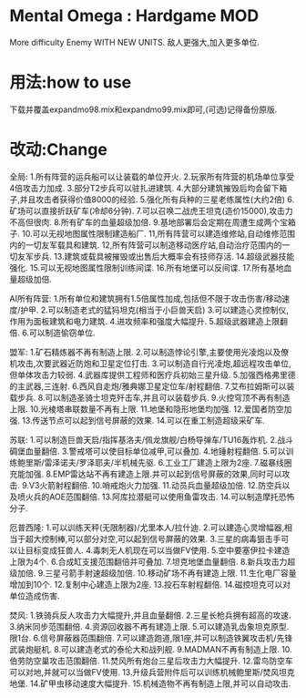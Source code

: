 # Mental Omega : Hardgame MOD

More difficulty Enemy WITH NEW UNITS. 敌人更强大,加入更多单位.

# 用法:how to use
下载并覆盖expandmo98.mix和expandmo99.mix即可,(可选)记得备份原版.

# 改动:Change
全局:
1.所有阵营的运兵船可以让装载的单位开火.
2.玩家所有阵营的机场单位享受4倍攻击力加成.
3.部分T2步兵可以驻扎进建筑.
4.大部分建筑摧毁后均会留下箱子,并且攻击者获得价值8000的经验.
5.强化所有兵种的三星老练属性(大约2倍)
6.矿场可以直接折跃矿车(冷却6分钟).
7.可以召唤二战虎王坦克(造价15000),攻击力不高但很肉.
8.所有矿车的血量超级加倍.
9.基地部署后会定期在周遭生成两个宝箱子.
10.可以无视地图属性限制建造船厂.
11,所有阵营可以建造维修站,自动维修范围内的一切友军载具和建筑.
12,所有阵营可以制造移动医疗站,自动治疗范围内的一切友军步兵.
13.建筑或载具被摧毁或出售后大概率会有技师存活.
14.超级武器技能强化.
15.可以无视地图属性限制训练间谍.
16.所有地堡可以反间谍.
17.所有基地血量超级加倍.

AI所有阵营:
1.所有单位和建筑拥有1.5倍属性加成,包括但不限于攻击伤害/移动速度/护甲.
2.可以制造老式的猛犸坦克(相当于小巨兽天启)
3.可以建造心灵控制仪,作用为面板建筑和电力建筑.
4.进攻频率和强度大幅提升.
5.超级武器建造上限翻倍.
6.可以制造偷窃单位.

盟军:
1.矿石精炼器不再有制造上限.
2.可以制造悖论引擎,主要使用光凌炮以及僚机攻击,次要武器近防炮和卫星定位打击.
3.可以制造自行光凌炮,超远程攻击单位,但单体攻击力较弱.
4.武器库提供工程师和医疗兵初始三星升级.
5.加强西格弗里德的主武器,三连射.
6.西风自走炮/雅典娜卫星定位车/射程翻倍.
7.艾布拉姆斯可以装载步兵.
8.可以制造圣骑士坦克歼击车,并且可以装载步兵.
9.火控穹顶不再有制造上限.
10.光棱塔串联数量不再有上限.
11.地堡和隐形地堡均加强.
12.爱国者防空加强.
13.传送节点可以起到信号屏蔽的效果.
14.可以在重工制造超级采矿车.

苏联:
1.可以制造巨兽天启/指挥基洛夫/佩龙旗舰/白杨导弹车/TU16轰炸机.
2.战斗碉堡血量翻倍.
3.警戒塔可以使目标单位减甲,可以叠加.
4.地锤射程翻倍.
5.可以训练鲍里斯/雷泽诺夫/罗泽耶夫/半机械先驱.
6.工业工厂建造上限为2座.
7.磁暴线圈充能加强.
8.EMP雷达站不再有建造上限.并可以起到信号屏蔽的效果,同时可以攻击.
9.V3火箭射程翻倍.
10.哨戒炮火力加强.
11.动员兵血量超级加倍.
12.防空兵以及喷火兵的AOE范围翻倍.
13.阿库拉潜艇可以使用鱼雷攻击.
14.可以制造摩托恐怖分子.

厄普西隆:
1.可以训练天秤(无限制器)/尤里本人/拉什迪.
2.可以建造心灵增幅器,相当于超大控制棒,可以部分对空,可以起到信号屏蔽的效果.
3.三星的病毒狙击手可以让目标变成狂兽人.
4.毒刺无人机现在可以当做FV使用.
5.空中要塞伊拉卡建造上限为4个.
6.合成缸支援范围翻倍并可叠加.
7.坦克地堡血量翻倍.
8.新兵攻击力超级加倍.
9.三星弓箭手射速超级加倍.
10.移动矿场不再有建造上限.
11.生化电厂容量增加到10个.
12.复制中心建造上限为2座.
13.投石车射程翻倍.
14.磁控坦克可以对单位造成伤害.

焚风:
1.铁骑兵反人攻击力大幅提升,并且血量翻倍.
2.三星长枪兵拥有超高的攻速.
3.纳米同步范围翻倍.
4.资源回收器不再有建造上限.
5.可以建造乳齿象坦克原型.限1台.
6.信号屏蔽器范围翻倍.
7.可以建造跑道,限1座,并可以制造铁翼攻击机/先锋武装炮艇机.
8.可以建造老式的泰伦大和战列舰.
9.MADMAN不再有制造上限.
10.伯劳防空巢攻击范围翻倍.
11.焚风所有炮台三星后攻击力大幅提升.
12.雷鸟防空车可以对地,并就可以当做FV使用.
13.升级兵营附件后可以训练机械鲍里斯/焚风坦克地堡.
14.矿甲虫移动速度大幅提升.
15.机械造物不再有制造上限,并可以自动攻击.
